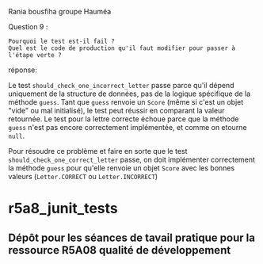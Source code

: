 Rania bousfiha groupe Hauméa

Question 9 :

    Pourquoi le test est-il fail ?
    Quel est le code de production qu'il faut modifier pour passer à l'étape verte ?

réponse: 

Le test `should_check_one_incorrect_letter` passe parce qu'il dépend uniquement de la structure de données, pas de la logique spécifique de la méthode `guess`. Tant que `guess` renvoie un `Score` (même si c'est un objet "vide" ou mal initialisé), le test peut réussir en comparant la valeur retournée. Le test pour la lettre correcte échoue parce que la méthode `guess` n'est pas encore correctement implémentée, et comme on etourne `null`.

Pour résoudre ce problème et faire en sorte que le test `should_check_one_correct_letter` passe, on doit implémenter correctement la méthode `guess` pour qu'elle renvoie un objet `Score` avec les bonnes valeurs (`Letter.CORRECT` ou `Letter.INCORRECT`)


# r5a8_junit_tests

## Dépôt pour les séances de tavail pratique pour la ressource R5A08 qualité de développement

